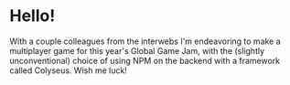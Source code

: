 # Hello!

With a couple colleagues from the interwebs I'm endeavoring to make a multiplayer game for this year's Global Game Jam, with the (slightly unconventional) choice of using NPM on the backend with a framework called Colyseus. Wish me luck!
